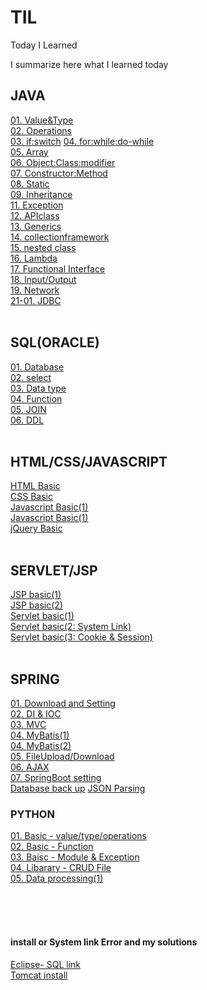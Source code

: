 # TIL
Today I Learned

I summarize here what I learned today

## JAVA
<a href='./JAVA/01. Value&Type.md'>01. Value&Type</a><br>
<a href='./JAVA/02. Operations.md'>02. Operations</a><br>
<a href='./JAVA/03. if:switch.md'>03. if:switch</a>
<a href='./JAVA/04. for:while:do-while.md'>04. for:while:do-while</a><br>
<a href='./JAVA/05. Array.md'>05. Array</a><br>
<a href='./JAVA/06. Object:Class:modifier.md'>06. Object:Class:modifier</a><br>
<a href='./JAVA/07. Constructor:Method.md'>07. Constructor:Method</a><br>
<a href='./JAVA/08. Static.md'>08. Static</a><br>
<a href='/JAVA/09. Inheritance.md'>09. Inheritance</a><br>
<a href='/JAVA/11. Exception.md'>11. Exception</a><br>
<a href='/JAVA/12. APIclass.md'>12. APIclass</a><br>
<a href='/JAVA/13. Generics.md'>13. Generics</a><br>
<a href='/JAVA/14. collectionframework.md'>14. collectionframework</a><br>
<a href='/JAVA/15. nested class.md'>15. nested class</a><br>
<a href='/JAVA/16. Lambda.md'>16. Lambda</a><br>
<a href='/JAVA/17. Functional Interface.md'>17. Functional Interface</a><br>
<a href='/JAVA/18. I:O.md'>18. Input/Output</a><br>
<a href='/JAVA/19. java.net.md'>19. Network</a><br>
<a href='/JAVA/21-01. JDBC.md'>21-01. JDBC</a><br>
<br>

## SQL(ORACLE)
<a href='/ORACLE/01. Database.md'>01. Database</a><br>
<a href='/ORACLE/02. select.md'>02. select</a><br>
<a href='/ORACLE/03. 데이터형식.md'>03. Data type</a><br>
<a href='/ORACLE/04. Function.md'>04. Function</a><br>
<a href='/ORACLE/05. JOIN.md'>05. JOIN</a><br>
<a href='/ORACLE/06. DDL.md'>06. DDL</a><br>
<br>

## HTML/CSS/JAVASCRIPT
<a href='/WEB/HTML .md'>HTML Basic</a><br>
<a href='/WEB/CSS.md'>CSS Basic</a><br>
<a href='/WEB/Javascript(1).md'>Javascript Basic(1)</a><br>
<a href='/WEB/Javascript(2).md'>Javascript Basic(1)</a><br>
<a href='/WEB/jQuery.md'>jQuery Basic</a><br>
<br>

## SERVLET/JSP
<a href='/SERVLET:JSP/JSP.md'>JSP basic(1)</a><br>
<a href='/SERVLET:JSP/JSP2_JSTL.md'>JSP basic(2)</a><br>
<a href='/SERVLET:JSP/Servlet.md'>Servlet basic(1)</a><br>
<a href='/SERVLET:JSP/Servlet2_연동.md'>Servlet basic(2: System Link)</a><br>
<a href='/SERVLET:JSP/Servlet3_cookie&session.md'>Servlet basic(3: Cookie & Session)</a><br>
<br>

## SPRING
<a href='https://github.com/2damlee/Spring/blob/master/다운:환경설정.md'>01. Download and Setting</a><br>
<a href='https://github.com/2damlee/Spring/blob/master/DI:IOC.md'>02. DI & IOC</a><br>
<a href='https://github.com/2damlee/Spring/blob/master/MVC.md'>03. MVC</a><br>
<a href='https://github.com/2damlee/Spring/blob/master/JDBC_MyBatis.md'>04. MyBatis(1)</a><br>
<a href='https://github.com/2damlee/Spring/blob/master/JDBC_MyBatis2.md'>04. MyBatis(2)</a><br>
<a href='https://github.com/2damlee/Spring/blob/master/FileUpload:Download:Mapping.md'>05. FileUpload/Download</a><br>
<a href='https://github.com/2damlee/Spring/blob/master/AJAX.md'>06. AJAX</a><br>
<a href='https://github.com/2damlee/Spring/blob/master/Springboot.md'>07. SpringBoot setting</a><br>
<a href='https://github.com/2damlee/Spring/blob/master/DB%20Backup:recovery.md'>Database back up</a>
<a href='https://github.com/2damlee/Spring/blob/master/DB%20Backup:recovery.md'>JSON Parsing</a>

### PYTHON
<a href='/PYTHON/BASIC.md'>01. Basic - value/type/operations</a><br>
<a href='/PYTHON/BASIC2_Fuction.md'>02. Basic - Function</a><br>
<a href='/PYTHON/BASIC3_Module:Exception.md'>03. Baisc - Module & Exception</a><br>
<a href='/PYTHON/File.md'>04. Libarary - CRUD File</a><br>
<a href='/PYTHON/Data processing.md'>05. Data processing(1)</a><br>


<br><br><br>
#### install or System link Error and my solutions
<a href='/SERVLET:JSP/Eclipse- SQL 연결 및 오류.md'> Eclipse- SQL link</a><br>
<a href='/WEB/Tomcat 설치:오류.md'> Tomcat install </a><br>

